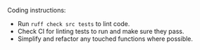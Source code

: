 Coding instructions:
- Run `ruff check src tests` to lint code.
- Check CI for linting tests to run and make sure they pass.
- Simplify and refactor any touched functions where possible.
